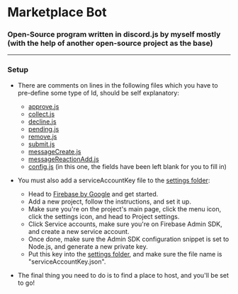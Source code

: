 # Marketplace Bot
### Open-Source program written in discord.js by myself mostly (with the help of another open-source project as the base)

---

### Setup

* There are comments on lines in the following files which you have to pre-define some type of Id, should be self explanatory:
  * [approve.js](https://github.com/MasterMercury/Marketplace-Bot/blob/main/commands/approve.js)
  * [collect.js](https://github.com/MasterMercury/Marketplace-Bot/blob/main/commands/collect.js)
  * [decline.js](https://github.com/MasterMercury/Marketplace-Bot/blob/main/commands/decline.js)
  * [pending.js](https://github.com/MasterMercury/Marketplace-Bot/blob/main/commands/pending.js)
  * [remove.js](https://github.com/MasterMercury/Marketplace-Bot/blob/main/commands/remove.js)
  * [submit.js](https://github.com/MasterMercury/Marketplace-Bot/blob/main/commands/submit.js)
  * [messageCreate.js](https://github.com/MasterMercury/Marketplace-Bot/blob/main/events/messageCreate.js)
  * [messageReactionAdd.js](https://github.com/MasterMercury/Marketplace-Bot/blob/main/events/messageReactionAdd.js)
  * [config.js](https://github.com/MasterMercury/Marketplace-Bot/blob/main/settings/config.json) (in this one, the fields have been left blank for you to fill in)

* You must also add a serviceAccountKey file to the [settings folder](https://github.com/MasterMercury/Marketplace-Bot/blob/main/settings):
  * Head to [Firebase by Google](https://firebase.google.com) and get started.
  * Add a new project, follow the instructions, and set it up.
  * Make sure you're on the project's main page, click the menu icon, click the settings icon, and head to Project settings.
  * Click Service accounts, make sure you're on Firebase Admin SDK, and create a new service account.
  * Once done, make sure the Admin SDK configuration snippet is set to Node.js, and generate a new private key.
  * Put this key into the [settings folder](https://github.com/MasterMercury/Marketplace-Bot/blob/main/settings), and make sure the file name is "serviceAccountKey.json".
* The final thing you need to do is to find a place to host, and you'll be set to go!
